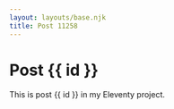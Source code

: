 ```yaml
---
layout: layouts/base.njk
title: Post 11258
---
```


# Post {{ id }}

This is post {{ id }} in my Eleventy project.
